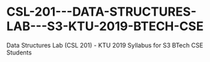 # CSL-201---DATA-STRUCTURES-LAB---S3-KTU-2019-BTECH-CSE
Data Structures Lab (CSL 201) - KTU 2019 Syllabus for S3 BTech CSE Students
